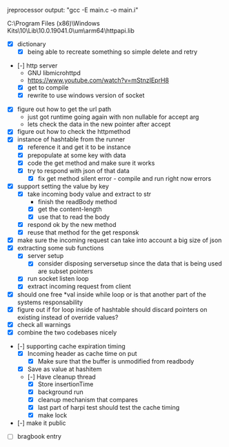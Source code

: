 jreprocessor output:
  "gcc -E main.c -o main.i"


C:\Program Files (x86)\Windows Kits\10\Lib\10.0.19041.0\um\arm64\httpapi.lib

- [X] dictionary 
  - [X] being able to recreate something so simple delete and retry
- [-] http server
  -  GNU libmicrohttpd
  - https://www.youtube.com/watch?v=mStnzIEprH8
  - [X] get to compile
  - [X] rewrite to use windows version of socket 
- [X] figure out how to get the url path
  - just got runtime going again with non nullable for accept arg
  - lets check the data in the new pointer after accept 
- [X] figure out how to check the httpmethod
- [X] instance of hashtable from the runner 
  - [X] reference it and get it to be instance 
  - [X] prepopulate at some key with data
  - [X] code the get method and make sure it works
  - [X] try to respond with json of that data
    - [X] fix get method silent error - compile and run right now errors
- [X] support setting the value by key
  - [X] take incoming body value and extract to str
    - finish the readBody method
    - [X] get the content-length
    - [X] use that to read the body
  - [X] respond ok by the new method
  - [X] reuse that method for the get responsk
- [X] make sure the incoming request can take into account a big size of json
- [X] extracting some sub functions
  - [X] server setup
    - [X] consider disposing serversetup since the data that is being used are subset pointers
  - [X] run socket listen loop
  - [X] extract incoming request from client
- [X] should one free *val inside while loop or is that another part of the systems responsability
- [X] figure out if for loop inside of hashtable should discard pointers on existing instead of override values?
- [X] check all warnings
- [X] combine the two codebases nicely
- [-] supporting cache expiration timing
  - [X] Incoming header as cache time on put 
    - [X] Make sure that the buffer is unmodified from readbody
  - [X] Save as value at hashitem
  - [-] Have cleanup thread
    - [X] Store insertionTime
    - [X] background run 
    - [X] cleanup mechanism that compares 
    - [X] last part of harpi test should test the cache timing
    - [X] make lock 
- [-] make it public
- [ ] bragbook entry